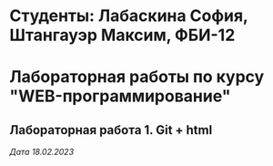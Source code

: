 # Студенты: Лабаскина София, Штангауэр Максим, ФБИ-12

# Лабораторная работы по курсу "WEB-программирование"

## Лабораторная работа 1. Git + html

*Дата 18.02.2023*

